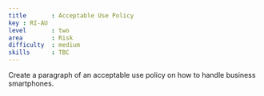 ```yaml
---
title       : Acceptable Use Policy
key : RI-AU
level       : two
area        : Risk
difficulty  : medium
skills      : TBC
---
```


Create a paragraph of an acceptable use policy on how to handle business smartphones.
